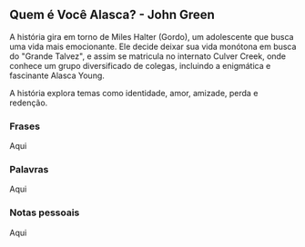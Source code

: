 ## Quem é Você Alasca? - John Green

A história gira em torno de Miles Halter (Gordo), um adolescente que busca uma vida mais emocionante. Ele decide deixar sua vida monótona em busca do "Grande Talvez", e assim se matricula no internato Culver Creek, onde conhece um grupo diversificado de colegas, incluindo a enigmática e fascinante Alasca Young.

A história explora temas como identidade, amor, amizade, perda e redenção.

### Frases 

Aqui

### Palavras

Aqui

### Notas pessoais

Aqui


